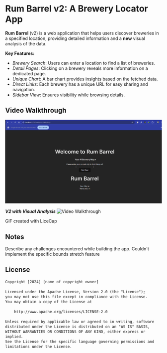 # **Rum Barrel v2: A Brewery Locator App**

**Rum Barrel** (v2) is a web application that helps users discover breweries in a specified location, providing detailed information and a **new** visual analysis of the data.

**Key Features:**
- _Brewery Search_: Users can enter a location to find a list of breweries.
- _Detail Pages_: Clicking on a brewery reveals more information on a dedicated page.
- _Unique Chart_: A bar chart provides insights based on the fetched data.
- _Direct Links_: Each brewery has a unique URL for easy sharing and navigation.
- _Sidebar View_: Ensures visibility while browsing details.

## Video Walkthrough

<img src='videoWalkthrough.gif' title='Video Walkthrough' width='' alt='Video Walkthrough' />

_**V2 with Visual Analysis**_
<img src='videoWalkthroughpart2.gif' title='Video Walkthrough' width='' alt='Video Walkthrough' />

<!-- Replace this with whatever GIF tool you used! -->
GIF created with LiceCap  
<!-- Recommended tools:
[Kap](https://getkap.co/) for macOS
[ScreenToGif](https://www.screentogif.com/) for Windows
[peek](https://github.com/phw/peek) for Linux. -->

## Notes

Describe any challenges encountered while building the app.
Couldn't implement the specific bounds stretch feature

## License

    Copyright [2024] [name of copyright owner]

    Licensed under the Apache License, Version 2.0 (the "License");
    you may not use this file except in compliance with the License.
    You may obtain a copy of the License at

        http://www.apache.org/licenses/LICENSE-2.0

    Unless required by applicable law or agreed to in writing, software
    distributed under the License is distributed on an "AS IS" BASIS,
    WITHOUT WARRANTIES OR CONDITIONS OF ANY KIND, either express or implied.
    See the License for the specific language governing permissions and
    limitations under the License.
